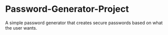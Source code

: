 # Password-Generator-Project
A simple password generator that creates secure passwords based on what the user wants.
